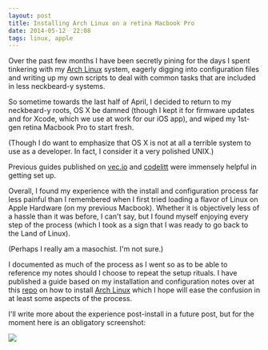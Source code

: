 ```yaml
---
layout: post
title: Installing Arch Linux on a retina Macbook Pro
date: 2014-05-12  22:08
tags: linux, apple
---
```


Over the past few months I have been secretly pining for the days I spent tinkering with my [Arch Linux](https://archlinux.org) system, eagerly digging into configuration files and writing up my own scripts to deal with common tasks that are included in less neckbeard-y systems. 

So sometime towards the last half of April, I decided to return to my neckbeard-y roots, OS X be damned (though I kept it for firmware updates and for Xcode, which we use at work for our iOS app), and wiped my 1st-gen retina Macbook Pro to start fresh.

(Though I do want to emphasize that OS X is not at all a terrible system to use as a developer. In fact, I consider it a very polished UNIX.)

Previous guides published on [vec.io](https://vec.io/posts/use-arch-linux-and-xmonad-on-macbook-pro-with-retina-display) and [codelitt](http://codylittlewood.com/arch-linux-on-macbook-pro-installation/) were immensely helpful in getting set up.

Overall, I found my experience with the install and configuration process far less painful than I remembered when I first tried loading a flavor of Linux on Apple Hardware (on my previous Macbook). Whether it is objectively less of a hassle than it was before, I can't say, but I found myself enjoying every step of the process (which I took as a sign that I was ready to go back to the Land of Linux).

(Perhaps I really am a masochist. I'm not sure.)

I documented as much of the process as I went so as to be able to reference my notes should I choose to repeat the setup rituals. I have published a guide based on my installation and configuration notes over at this [repo](https://github.com/hckr/rmbp-setup-arch-linux) on how to install [Arch Linux](https://archlinux.org) which I hope will ease the confusion in at least some aspects of the process.

I'll write more about the experience post-install in a future post, but for the moment here is an obligatory screenshot:

<a href="http://i.imgur.com/atP8u4n.png"><img src="http://i.imgur.com/atP8u4nl.png" /></a>


